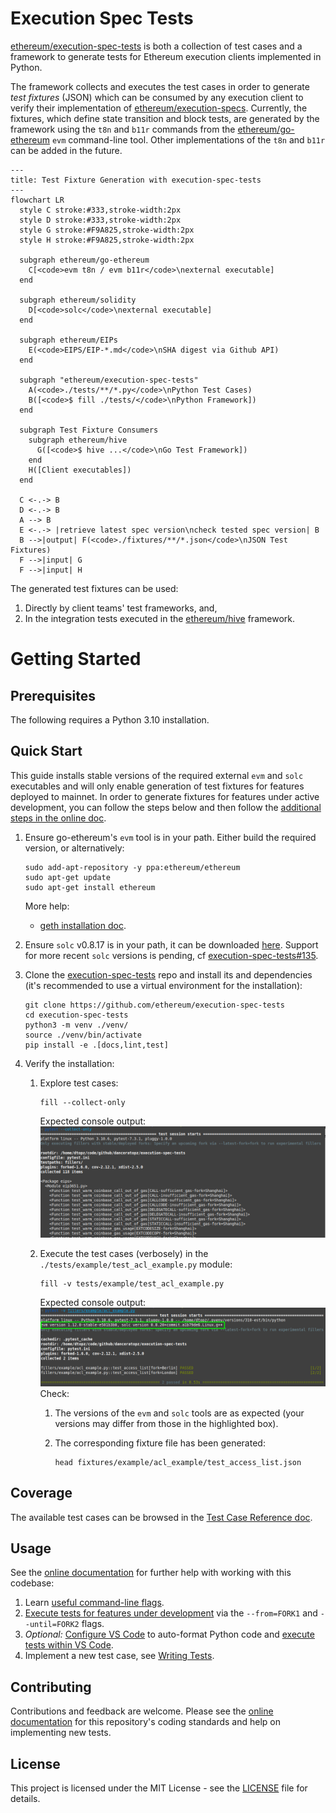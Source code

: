 # Execution Spec Tests

[ethereum/execution-spec-tests](https://github.com/ethereum/execution-spec-tests) is both a collection of test cases and a framework to generate tests for Ethereum execution clients implemented in Python.

The framework collects and executes the test cases in order to generate _test fixtures_ (JSON) which can be consumed by any execution client to verify their implementation of [ethereum/execution-specs](https://github.com/ethereum/execution-specs). Currently, the fixtures, which define state transition and block tests, are generated by the framework using the `t8n` and `b11r` commands from the [ethereum/go-ethereum](https://github.com/ethereum/go-ethereum) `evm` command-line tool. Other implementations of the `t8n` and `b11r` can be added in the future.


```mermaid
---
title: Test Fixture Generation with execution-spec-tests
---
flowchart LR
  style C stroke:#333,stroke-width:2px
  style D stroke:#333,stroke-width:2px
  style G stroke:#F9A825,stroke-width:2px
  style H stroke:#F9A825,stroke-width:2px
  
  subgraph ethereum/go-ethereum
    C[<code>evm t8n / evm b11r</code>\nexternal executable]
  end

  subgraph ethereum/solidity
    D[<code>solc</code>\nexternal executable]
  end

  subgraph ethereum/EIPs
    E(<code>EIPS/EIP-*.md</code>\nSHA digest via Github API)
  end

  subgraph "ethereum/execution-spec-tests"
    A(<code>./tests/**/*.py</code>\nPython Test Cases)
    B([<code>$ fill ./tests/</code>\nPython Framework])
  end

  subgraph Test Fixture Consumers
    subgraph ethereum/hive
      G([<code>$ hive ...</code>\nGo Test Framework])
    end
    H([Client executables])
  end

  C <-.-> B  
  D <-.-> B
  A --> B
  E <-.-> |retrieve latest spec version\ncheck tested spec version| B
  B -->|output| F(<code>./fixtures/**/*.json</code>\nJSON Test Fixtures)
  F -->|input| G
  F -->|input| H
```

The generated test fixtures can be used:

1. Directly by client teams' test frameworks, and,
2. In the integration tests executed in the [ethereum/hive](https://github.com/ethereum/hive) framework.

# Getting Started

## Prerequisites

The following requires a Python 3.10 installation.

## Quick Start

This guide installs stable versions of the required external `evm` and `solc` executables and will only enable generation of test fixtures for features deployed to mainnet. In order to generate fixtures for features under active development, you can follow the steps below and then follow the [additional steps in the online doc](https://danceratopz.github.io/execution-spec-tests/getting_started/executing_tests_dev_fork/).

1. Ensure go-ethereum's `evm` tool is in your path. Either build the required version, or alternatively:

    ```console
    sudo add-apt-repository -y ppa:ethereum/ethereum
    sudo apt-get update
    sudo apt-get install ethereum
    ```

    More help:

    - [geth installation doc](https://geth.ethereum.org/docs/getting-started/installing-geth#ubuntu-via-ppas).

2. Ensure `solc` v0.8.17 is in your path, it can be downloaded [here](https://github.com/ethereum/solidity/releases/tag/v0.8.17). Support for more recent `solc` versions is pending, cf [execution-spec-tests#135](https://github.com/ethereum/execution-spec-tests/issues/135).

3. Clone the [execution-spec-tests](https://github.com/ethereum/execution-spec-tests) repo and install its and dependencies (it's recommended to use a virtual environment for the installation):
   ```console
   git clone https://github.com/ethereum/execution-spec-tests
   cd execution-spec-tests
   python3 -m venv ./venv/
   source ./venv/bin/activate
   pip install -e .[docs,lint,test]
   ```
4. Verify the installation:
    1. Explore test cases:
       ```console
       fill --collect-only
       ```
       Expected console output:
         ![Screenshot of pytest test collection console output](docs/getting_started/img/pytest_collect_only.png)
       
    2. Execute the test cases (verbosely) in the `./tests/example/test_acl_example.py` module:
        ```console
        fill -v tests/example/test_acl_example.py
        ```
        Expected console output:
          ![Screenshot of pytest test collection console output](docs/getting_started/img/pytest_run_example.png)
        Check:
       
        1. The versions of the `evm` and `solc` tools are as expected (your versions may differ from those in the highlighted box).
        2. The corresponding fixture file has been generated:

           ```console
           head fixtures/example/acl_example/test_access_list.json
           ```

## Coverage

The available test cases can be browsed in the [Test Case Reference doc](https://danceratopz.github.io/execution-spec-tests/tests/).

## Usage

See the [online documentation](https://danceratopz.github.io/execution-spec-tests/) for further help with working with this codebase:
1. Learn [useful command-line flags](https://danceratopz.github.io/execution-spec-tests/getting_started/executing_tests_command_line/).
2. [Execute tests for features under development](https://danceratopz.github.io/execution-spec-tests/getting_started/executing_tests_dev_fork/) via the `--from=FORK1` and `--until=FORK2` flags.
3. _Optional:_ [Configure VS Code](https://danceratopz.github.io/execution-spec-tests/getting_started/setup_vs_code/) to auto-format Python code and [execute tests within VS Code](https://danceratopz.github.io/execution-spec-tests/getting_started/executing_tests_vs_code/#executing-and-debugging-test-cases).
4. Implement a new test case, see [Writing Tests](https://danceratopz.github.io/execution-spec-tests/writing_tests/).

## Contributing

Contributions and feedback are welcome. Please see the [online documentation](https://danceratopz.github.io/execution-spec-tests/writing_tests/) for this repository's coding standards and help on implementing new tests.

## License

This project is licensed under the MIT License - see the [LICENSE](LICENSE) file for details.
